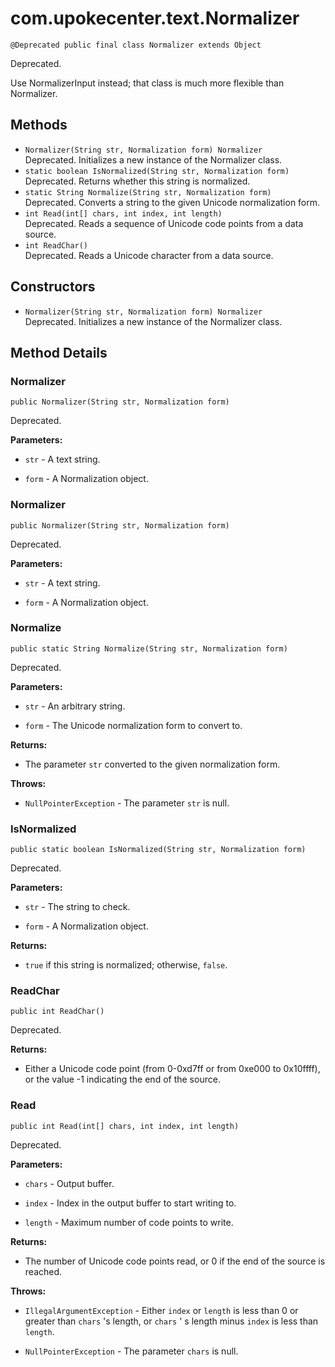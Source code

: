 # com.upokecenter.text.Normalizer

    @Deprecated public final class Normalizer extends Object

Deprecated.&nbsp;
<div class='block'>Use NormalizerInput instead; that class is much more flexible than
 Normalizer.</div>

## Methods

* `Normalizer(String str,
          Normalization form) Normalizer`<br>
 Deprecated.  Initializes a new instance of the Normalizer
 class.
* `static boolean IsNormalized(String str,
            Normalization form)`<br>
 Deprecated.  Returns whether this string is normalized.
* `static String Normalize(String str,
         Normalization form)`<br>
 Deprecated.  Converts a string to the given Unicode normalization form.
* `int Read(int[] chars,
    int index,
    int length)`<br>
 Deprecated.  Reads a sequence of Unicode code points from a data source.
* `int ReadChar()`<br>
 Deprecated.  Reads a Unicode character from a data source.

## Constructors

* `Normalizer(String str,
          Normalization form) Normalizer`<br>
 Deprecated.  Initializes a new instance of the Normalizer
 class.

## Method Details

### Normalizer
    public Normalizer(String str, Normalization form)
Deprecated.&nbsp;

**Parameters:**

* <code>str</code> - A text string.

* <code>form</code> - A Normalization object.

### Normalizer
    public Normalizer(String str, Normalization form)
Deprecated.&nbsp;

**Parameters:**

* <code>str</code> - A text string.

* <code>form</code> - A Normalization object.

### Normalize
    public static String Normalize(String str, Normalization form)
Deprecated.&nbsp;

**Parameters:**

* <code>str</code> - An arbitrary string.

* <code>form</code> - The Unicode normalization form to convert to.

**Returns:**

* The parameter <code>str</code> converted to the given normalization form.

**Throws:**

* <code>NullPointerException</code> - The parameter <code>str</code> is null.

### IsNormalized
    public static boolean IsNormalized(String str, Normalization form)
Deprecated.&nbsp;

**Parameters:**

* <code>str</code> - The string to check.

* <code>form</code> - A Normalization object.

**Returns:**

* <code>true</code> if this string is normalized; otherwise, <code>false</code>.

### ReadChar
    public int ReadChar()
Deprecated.&nbsp;

**Returns:**

* Either a Unicode code point (from 0-0xd7ff or from 0xe000 to
 0x10ffff), or the value -1 indicating the end of the source.

### Read
    public int Read(int[] chars, int index, int length)
Deprecated.&nbsp;

**Parameters:**

* <code>chars</code> - Output buffer.

* <code>index</code> - Index in the output buffer to start writing to.

* <code>length</code> - Maximum number of code points to write.

**Returns:**

* The number of Unicode code points read, or 0 if the end of the
 source is reached.

**Throws:**

* <code>IllegalArgumentException</code> - Either <code>index</code> or <code>length</code> is
 less than 0 or greater than <code>chars</code> 's length, or <code>chars</code>
 ' s length minus <code>index</code> is less than <code>length</code>.

* <code>NullPointerException</code> - The parameter <code>chars</code> is null.
